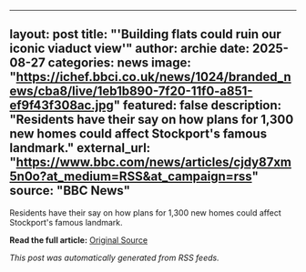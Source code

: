 
  ---
  layout: post
  title: "'Building flats could ruin our iconic viaduct view'"
  author: archie
  date: 2025-08-27
  categories: news
  image: "https://ichef.bbci.co.uk/news/1024/branded_news/cba8/live/1eb1b890-7f20-11f0-a851-ef9f43f308ac.jpg"
  featured: false
  description: "Residents have their say on how plans for 1,300 new homes could affect Stockport's famous landmark."
  external_url: "https://www.bbc.com/news/articles/cjdy87xm5n0o?at_medium=RSS&at_campaign=rss"
  source: "BBC News"
  ---

  Residents have their say on how plans for 1,300 new homes could affect Stockport's famous landmark.

  **Read the full article:** [Original Source](https://www.bbc.com/news/articles/cjdy87xm5n0o?at_medium=RSS&at_campaign=rss)

  *This post was automatically generated from RSS feeds.*
  